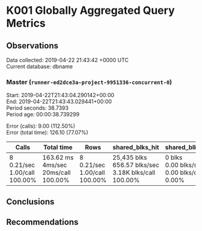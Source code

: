 # K001 Globally Aggregated Query Metrics

## Observations ##
Data collected: 2019-04-22 21:43:42 +0000 UTC  
Current database: dbname  



### Master (`runner-ed2dce3a-project-9951336-concurrent-0`) ###
Start: 2019-04-22T21:43:04.290142+00:00  
End: 2019-04-22T21:43:43.029441+00:00  
Period seconds: 38.7393  
Period age: 00:00:38.739299  

Error (calls): 9.00 (112.50%)  
Error (total time): 126.10 (77.07%)

Calls | Total&nbsp;time | Rows | shared_blks_hit | shared_blks_read | shared_blks_dirtied | shared_blks_written | blk_read_time | blk_write_time | kcache_reads | kcache_writes | kcache_user_time_ms | kcache_system_time 
-------|------------|------|-----------------|------------------|---------------------|---------------------|---------------|----------------|--------------|---------------|---------------------|--------------------
8<br/>0.21/sec<br/>1.00/call<br/>100.00% |163.62&nbsp;ms<br/>4ms/sec<br/>20ms/call<br/>100.00% |8<br/>0.21/sec<br/>1.00/call<br/>100.00% |25,435&nbsp;blks<br/>656.57&nbsp;blks/sec<br/>3.18K&nbsp;blks/call<br/>100.00% |0&nbsp;blks<br/>0.00&nbsp;blks/sec<br/>0.00&nbsp;blks/call<br/>0.00% |0&nbsp;blks<br/>0.00&nbsp;blks/sec<br/>0.00&nbsp;blks/call<br/>0.00% |0&nbsp;blks<br/>0.00&nbsp;blks/sec<br/>0.00&nbsp;blks/call<br/>0.00% |0.00&nbsp;ms<br/>0s/sec<br/>0s/call<br/>0.00% |0.00&nbsp;ms<br/>0s/sec<br/>0s/call<br/>0.00% |0.00&nbsp;bytes<br/>0.00&nbsp;bytes/sec<br/>0.00&nbsp;bytes/call<br/>0.00% |0.00&nbsp;bytes<br/>0.00&nbsp;bytes/sec<br/>0.00&nbsp;bytes/call<br/>0.00% |0.00&nbsp;ms<br/>0s/sec<br/>0s/call<br/>0.00% |0.00&nbsp;ms<br/>0s/sec<br/>0s/call<br/>0.00%





## Conclusions ##


## Recommendations ##

